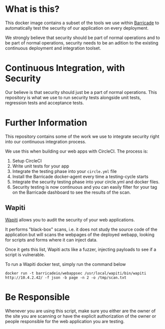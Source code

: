 # What is this?

This docker image contains a subset of the tools we use within [Barricade](https://barricade.io) to automatically test the security of our application on every deployment. 

We strongly believe that security should be part of normal operations and to be part of normal operations, security needs to be an adition to the existing continuous deployment and integration toolset. 

# Continuous Integration, with Security

Our believe is that security should just be a part of normal operations. This repository is what we use to run security tests alongside unit tests, regression tests and acceptance tests. 

# Further Information

This repository contains some of the work we use to integrate security right into our continuous integration process. 

We use this when building our web apps with CircleCI. The process is:

1. Setup CircleCI 
2. Write unit tests for your app
3. Integrate the testing phase into your `circle.yml` file
4. Install the Barricade docker-agent every time a testing-cycle starts
5. Integrate the security testing phase into your circle.yml and docker files. 
6. Security testing is now continuous and you can easily filter for your tag on the Barricade dashboard to see the results of the scan.

## Wapiti

[Wapiti](http://wapiti.sourceforge.net) allows you to audit the security of your web applications.

It performs "black-box" scans, i.e. it does not study the source code of the application but will scans the webpages of the deployed webapp, looking for scripts and forms where it can inject data.

Once it gets this list, Wapiti acts like a fuzzer, injecting payloads to see if a script is vulnerable.

To run a Wapiti docker test, simply run the command below
```
docker run -t barricadeio/webappsec /usr/local/wapiti/bin/wapiti http://10.4.2.42/ -f json -b page -n 2 -o /tmp/scan.txt 
```

# Be Responsible

Whenever you are using this script, make sure you either are the owner of the site you are scanning or have the explicit authorization of the owner or people responsible for the web application you are testing.
